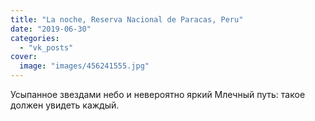 ```yaml
---
title: "La noche, Reserva Nacional de Paracas, Peru"
date: "2019-06-30"
categories: 
  - "vk_posts"
cover:
  image: "images/456241555.jpg"
---
```


Усыпанное звездами небо и невероятно яркий Млечный путь: такое должен увидеть каждый.
